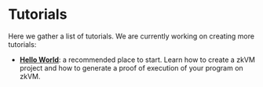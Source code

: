 # Tutorials

Here we gather a list of tutorials. We are currently working on creating more tutorials:

- **[Hello World]**: a recommended place to start. Learn how to create a zkVM project and how to generate a proof of execution of your program on zkVM.

[Hello World]: ./hello-world.md
